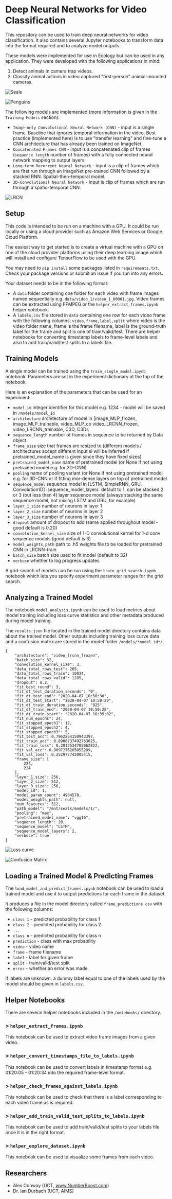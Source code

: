 # Deep Neural Networks for Video Classification

This repository can be used to train deep neural networks for video classification. It also contains several Jupyter notebooks to transform data into the format required and to analyze model outputs.

These models were implemented for use in Ecology but can be used in any application. They were developed with the following applications in mind:

1. Detect animals in camera trap videos.
2. Classify animal actions in video captured "first-person" animal-mounted cameras.

![Seals](https://github.com/alxcnwy/Deep-Neural-Networks-for-Video-Classification/raw/master/readme/seals.gif)

![Penguins](https://github.com/alxcnwy/Deep-Neural-Networks-for-Video-Classification/raw/master/readme/penguins.gif)

The following models are implemented (more information is given in the `Training Models` section): 

* `Image-only Convolutional Neural Network (CNN)` - input is a single frame. Baseline that ignores temporal information in the video. Best practice (implemented here) is to use "transfer learning" and fine-tune a CNN architecture that has already been trained on ImageNet. 
* `Concatenated Frames CNN` - input is a concatenated clip of frames (`sequence length` number of frames) with a fully connected neural network mapping to output layers
* `Long-term Recurrent Neural Network` - input is a clip of frames which are first run through an ImageNet pre-trained CNN followed by a stacked RNN. Spatial-then-temporal model. 
* `3D-Convolutional Neural Network` - input is clip of frames which are run through a spatio-temporal CNN.

![LRCN](https://github.com/alxcnwy/Deep-Neural-Networks-for-Video-Classification/raw/master/readme/seq5layers2.jpg)

## Setup
This code is intended to be run on a machine with a GPU. It could be run locally or using a cloud provider such as Amazon Web Services or Google Cloud Platform.

The easiest way to get started is to create a virtual machine with a GPU on one of the cloud provider platforms using their deep learning image which will install and configure TensorFlow to be used with the GPU. 

You may need to `pip install` some packages listed in `requirements.txt`. Check your package versions or submit an issue if you run into any errors.

Your dataset needs to be in the following format:

* A `data` folder containing one folder for each video with frame images named sequentially e.g.  `data/video_1/video_1_00001.jpg`. Video frames can be extracted using FFMPEG or the `helper_extract_frames.ipynb` helper notebook.
* A `labels.csv` file stored in `data` containing one row for each video frame with the following columns: `video,frame,label,split` where video is the video folder name, frame is the frame filename, label is the ground-truth label for the frame and split is one of train/valid/test. There are helper notebooks for converting timestamp labels to frame-level labels and also to add train/valid/test splits to a labels file.

## Training Models
A single model can be trained using the `train_single_model.ipynb` notebook. Parameters are set in the experiment dictionary at the top of the notebook. 

Here is an explanation of the parameters that can be used for an experiment:

* `model_id` integer identifier for this model e.g. 1234 - model will be saved in `/models/model_id`    
* `architecture` architecture of model in [image_MLP_frozen, image_MLP_trainable, video_MLP_co video_LRCNN_frozen, video_LRCNN_trainable, C3D, C3Ds
* `sequence_length` number of frames in sequence to be returned by Data object
* `frame_size` size that frames are resized to (different models / architectures accept different input si will be inferred if pretrained_model_name is given since they have fixed sizes)
* `pretrained_model_name` name of pretrained model (or None if not using pretrained model e.g. for 3D-CNN)
* `pooling` name of pooling variant (or None if not using pretrained model e.g. for 3D-CNN or if fitting mor-dense layers on top of pretrained model 
* `sequence_model` sequence model in [LSTM, SimpleRNN, GRU, Convolution1D]
:sequence_model_layers` default to 1, can be stacked 2 or 3 (but less than 4) layer sequence model (always stacking the same sequence model, not mixing LSTM and GRU, for example)
* `layer_1_size` number of neurons in layer 1
* `layer_2_size` number of neurons in layer 2
* `layer_3_size` number of neurons in layer 3
* `dropout` amount of dropout to add (same applied throughout model - good default is 0.20)
* `convolution_kernel_size` size of 1-D convolutional kernel for 1-d conv sequence models (good default is 3)
* `model_weights_path` path to .h5 weights file to be loaded for pretrained CNN in LRCNN-train        
* `batch_size` batch size used to fit model (default to 32)
* `verbose` whether to log progress updates

A grid-search of models can be run using the `train_grid_search.ipynb` notebook which lets you specify experiment parameter ranges for the grid search. 

## Analyzing a Trained Model
The notebook `model_analysis.ipynb` can be used to load metrics about model training including loss curve statistics and other metadata produced during model training. 

The `results.json` file located in the trained model directory contains data about the trained model. Other outputs including training loss curve data and a confusion matrix are stored in the model folder `/models/*model_id*/`.

```
{
    "architecture": "video_lrcnn_frozen",
    "batch_size": 32,
    "convolution_kernel_size": 3,
    "data_total_rows_test": 265,
    "data_total_rows_train": 10034,
    "data_total_rows_valid": 1285,
    "dropout": 0.2,
    "fit_best_round": 3,
    "fit_dt_test_duration_seconds": "0",
    "fit_dt_test_end": "2020-04-07 10:50:30",
    "fit_dt_test_start": "2020-04-07 10:50:29",
    "fit_dt_train_duration_seconds": "925",
    "fit_dt_train_end": "2020-04-07 10:50:28",
    "fit_dt_train_start": "2020-04-07 10:35:02",
    "fit_num_epochs": 24,
    "fit_stopped_epoch1": 12,
    "fit_stopped_epoch2": 4,
    "fit_stopped_epoch3": 5,
    "fit_test_acc": 0.7962264150943397,
    "fit_train_acc": 0.8900737492763025,
    "fit_train_loss": 0.2812534705062822,
    "fit_val_acc": 0.9097276265055289,
    "fit_val_loss": 0.252977742005415,
    "frame_size": [
        224,
        224
    ],
    "layer_1_size": 256,
    "layer_2_size": 512,
    "layer_3_size": 256,
    "model_id": 1,
    "model_param_count": 4984578,
    "model_weights_path": null,
    "num_features": 512,
    "path_model": "/mnt/seals/models/1/",
    "pooling": "max",
    "pretrained_model_name": "vgg16",
    "sequence_length": 20,
    "sequence_model": "LSTM",
    "sequence_model_layers": 2,
    "verbose": true
}
```

![Loss curve](https://raw.githubusercontent.com/alxcnwy/Deep-Neural-Networks-for-Video-Classification/master/readme/accuracy_example.png)

![Confusion Matrix](https://raw.githubusercontent.com/alxcnwy/Deep-Neural-Networks-for-Video-Classification/master/readme/confusion_example.png)

## Loading a Trained Model & Predicting Frames
The `load_model_and_predict_frames.ipynb` notebook can be used to load a trained model and use it to output predictions for each frame in the dataset. 

It produces a file in the model directory called `frame_predictions.csv` with the following columns:

* `class 1` - predicted probability for class 1
* `class 2` - predicted probability for class 2
*  `...`
*  `class n` - predicted probability for class n
*  `prediction` - class with max probability
*  `video` - video name
*  `frame` - frame filename
*  `label` - label for given frame
*  `split` - train/valid/test split
*  `error` - whether an error was made

If labels are unknown, a dummy label equal to one of the labels used by the model should be given in `labels.csv`.


## Helper Notebooks
There are several helper notebooks included in the `/notebooks/` directory.

### > `helper_extract_frames.ipynb`
This notebook can be used to extract video frame images from a given video. 

### > `helper_convert_timestamps_file_to_labels.ipynb`
This notebook can be used to convert labels in timestamp format e.g. 01:20:05 - 01:20:34 into the required frame-level format.

### > `helper_check_frames_against_labels.ipynb`
This notebook can be used to check that there is a label corresponding to each video frame as is required.

### > `helper_add_train_valid_test_splits_to_labels.ipynb`
This notebook can be used to add train/valid/test splits to your labels file once it is in the right format.

### > `helper_explore_dataset.ipynb`
This notebook can be used to visualize some frames from each video.


## Researchers
* Alex Conway (UCT, www.NumberBoost.com)
* Dr. Ian Durbach (UCT, AIMS)
